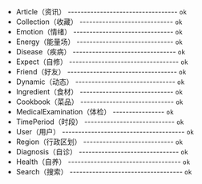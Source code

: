 * Article（资讯） ---------------------------------- <code>ok</code>
* Collection（收藏） ----------------------------- <code>ok</code>
* Emotion（情绪） ------------------------------- <code>ok</code>
* Energy（能量场） ------------------------------ <code>ok</code>
* Disease（疾病） -------------------------------- <code>ok</code>
* Expect（自修） ---------------------------------- <code>ok</code>
* Friend（好友） ---------------------------------- <code>ok</code>
* Dynamic（动态） ------------------------------- <code>ok</code>
* Ingredient（食材） ----------------------------- <code>ok</code>
* Cookbook（菜品） ----------------------------- <code>ok</code>
* MedicalExamination（体检） ---------------- <code>ok</code>
* TimePeriod（时段） ---------------------------- <code>ok</code>
* User（用户） -------------------------------------- <code>ok</code>
* Region（行政区划） ---------------------------- <code>ok</code>
* Diagnosis（自诊） ------------------------------- <code>ok</code>
* Health（自养） ----------------------------------- <code>ok</code>
* Search（搜索） ----------------------------------- <code>ok</code>
